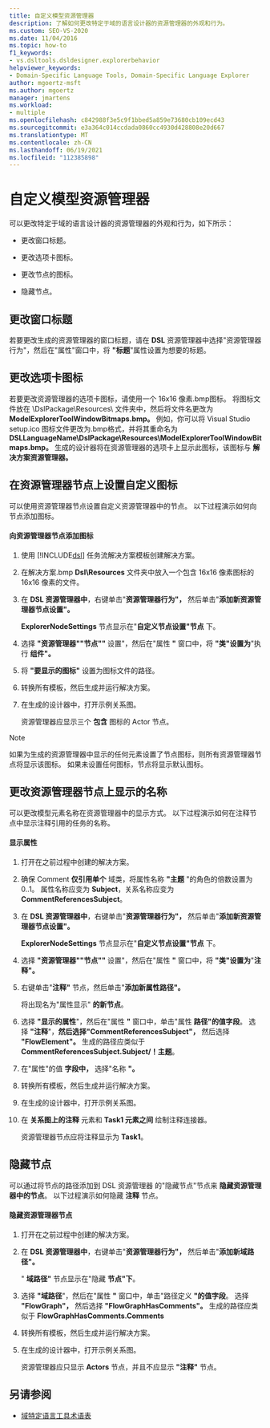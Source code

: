 ```yaml
---
title: 自定义模型资源管理器
description: 了解如何更改特定于域的语言设计器的资源管理器的外观和行为。
ms.custom: SEO-VS-2020
ms.date: 11/04/2016
ms.topic: how-to
f1_keywords:
- vs.dsltools.dsldesigner.explorerbehavior
helpviewer_keywords:
- Domain-Specific Language Tools, Domain-Specific Language Explorer
author: mgoertz-msft
ms.author: mgoertz
manager: jmartens
ms.workload:
- multiple
ms.openlocfilehash: c842988f3e5c9f1bbed5a859e73680cb109ecd43
ms.sourcegitcommit: e3a364c014ccdada0860cc4930d428808e20d667
ms.translationtype: MT
ms.contentlocale: zh-CN
ms.lasthandoff: 06/19/2021
ms.locfileid: "112385898"
---
```

# <a name="customizing-the-model-explorer"></a>自定义模型资源管理器
可以更改特定于域的语言设计器的资源管理器的外观和行为，如下所示：

- 更改窗口标题。

- 更改选项卡图标。

- 更改节点的图标。

- 隐藏节点。

## <a name="changing-the-window-title"></a>更改窗口标题
 若要更改生成的资源管理器的窗口标题，请在 **DSL** 资源管理器中选择"资源管理器行为"，然后在"属性"窗口中，将 **"标题**"属性设置为想要的标题。

## <a name="changing-the-tab-icon"></a>更改选项卡图标
 若要更改资源管理器的选项卡图标，请使用一个 16x16 像素.bmp图标。 将图标文件放在 \DslPackage\Resources\ 文件夹中，然后将文件名更改为 **ModelExplorerToolWindowBitmaps.bmp。** 例如，你可以将 Visual Studio setup.ico 图标文件更改为.bmp格式，并将其重命名为 **DSLLanguageName\DslPackage\Resources\ModelExplorerToolWindowBitmaps.bmp。** 生成的设计器将在资源管理器的选项卡上显示此图标，该图标与 **解决方案资源管理器。**

## <a name="setting-custom-icons-on-explorer-nodes"></a>在资源管理器节点上设置自定义图标
 可以使用资源管理器节点设置自定义资源管理器中的节点。 以下过程演示如何向节点添加图标。

#### <a name="to-add-an-icon-to-an-explorer-node"></a>向资源管理器节点添加图标

1. 使用 [!INCLUDE[dsl](../modeling/includes/dsl_md.md)] 任务流解决方案模板创建解决方案。

2. 在解决方案.bmp **Dsl\Resources** 文件夹中放入一个包含 16x16 像素图标的 16x16 像素的文件。

3. 在 **DSL 资源管理器中**，右键单击"**资源管理器行为"，** 然后单击"**添加新资源管理器节点设置"。**

    **ExplorerNodeSettings** 节点显示在"**自定义节点设置"节点** 下。

4. 选择 **"资源管理器""节点""** 设置"，然后在"属性 **"** 窗口中，将 **"类"设置为**"执行 **组件"。**

5. 将 **"要显示的图标"** 设置为图标文件的路径。

6. 转换所有模板，然后生成并运行解决方案。

7. 在生成的设计器中，打开示例关系图。

    资源管理器应显示三个 **包含** 图标的 Actor 节点。

> [!NOTE]
> 如果为生成的资源管理器中显示的任何元素设置了节点图标，则所有资源管理器节点将显示该图标。 如果未设置任何图标，节点将显示默认图标。

## <a name="changing-the-name-displayed-on-an-explorer-node"></a>更改资源管理器节点上显示的名称
 可以更改模型元素名称在资源管理器中的显示方式。 以下过程演示如何在注释节点中显示注释引用的任务的名称。 

#### <a name="to-display-a-property"></a>显示属性

1. 打开在之前过程中创建的解决方案。

2. 确保 Comment **仅引用单个** 域类，将属性名称 **"主题** "的角色的倍数设置为 0..1。 属性名称应变为 **Subject**，关系名称应变为 **CommentReferencesSubject**。

3. 在 **DSL 资源管理器中**，右键单击"**资源管理器行为"，** 然后单击"**添加新资源管理器节点设置"。**

     **ExplorerNodeSettings** 节点显示在"**自定义节点设置"节点** 下。

4. 选择 **"资源管理器""节点""** 设置"，然后在"属性 **"** 窗口中，将 **"类"设置为**"**注释"。**

5. 右键单击"**注释"** 节点，然后单击"**添加新属性路径"。**

     将出现名为"属性显示" **的新节点**。

6. 选择 **"显示的属性**"，然后在"属性 **"** 窗口中，单击"属性 **路径"的值字段**。 选择 **"注释**"，**然后选择"CommentReferencesSubject"，** 然后选择 **"FlowElement"。** 生成的路径应类似于 **CommentReferencesSubject.Subject/！主题**。

7. 在"属性"的值 **字段中，** 选择"名称 **"。**

8. 转换所有模板，然后生成并运行解决方案。

9. 在生成的设计器中，打开示例关系图。

10. 在 **关系图上的注释** 元素和 **Task1 元素之间** 绘制注释连接器。

     资源管理器节点应将注释显示为 **Task1**。

## <a name="hiding-nodes"></a>隐藏节点
 可以通过将节点的路径添加到 DSL 资源管理器 的"隐藏节点"节点来 **隐藏资源管理器中的节点**。 以下过程演示如何隐藏 **注释** 节点。

#### <a name="to-hide-an-explorer-node"></a>隐藏资源管理器节点

1. 打开在之前过程中创建的解决方案。

2. 在 **DSL 资源管理器中**，右键单击"**资源管理器行为"，** 然后单击"**添加新域路径"。**

     " **域路径"** 节点显示在"隐藏 **节点"下**。

3. 选择 **"域路径**"，然后在"属性 **"** 窗口中，单击"路径定义 **"的值字段**。 选择 **"FlowGraph"，** 然后选择 **"FlowGraphHasComments"。** 生成的路径应类似于 **FlowGraphHasComments.Comments**

4. 转换所有模板，然后生成并运行解决方案。

5. 在生成的设计器中，打开示例关系图。

     资源管理器应只显示 **Actors** 节点，并且不应显示 **"注释"** 节点。

## <a name="see-also"></a>另请参阅

- [域特定语言工具术语表](/previous-versions/bb126564(v=vs.100))